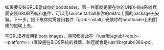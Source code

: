 如果要安裝GRUB當成你的bootloader，第一件事就是要在你的UNIX-like系統裡面安裝GRUB系統和套件，可以用source tarball和你的distro上面的package去安裝。下一步，接下來你就需要用套件『grub-install』安裝你的bootloader到相對應的磁碟上去。

在GRUB裡會用到boot images，通常都會放在『/usr/lib/grub/&lt;cpu>-&lt;platform>』(假設是在BIOS系統的機器，路徑就會是/usr/lib/grub/i386-pc)，